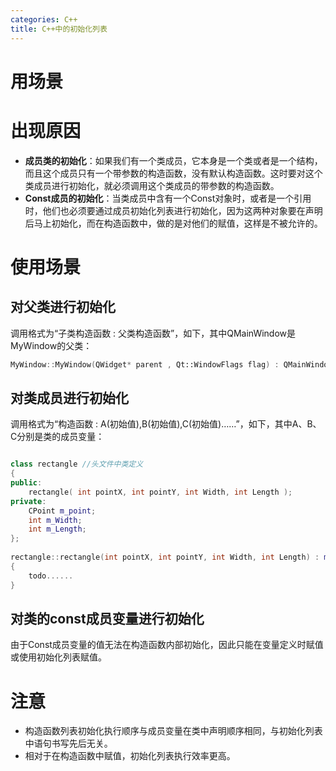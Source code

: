 ```yaml
---
categories: C++
title: C++中的初始化列表
---
```


# 用场景

# 出现原因

- **成员类的初始化**：如果我们有一个类成员，它本身是一个类或者是一个结构，而且这个成员只有一个带参数的构造函数，没有默认构造函数。这时要对这个类成员进行初始化，就必须调用这个类成员的带参数的构造函数。
- **Const成员的初始化**：当类成员中含有一个Const对象时，或者是一个引用时，他们也必须要通过成员初始化列表进行初始化，因为这两种对象要在声明后马上初始化，而在构造函数中，做的是对他们的赋值，这样是不被允许的。

# 使用场景

## 对父类进行初始化

调用格式为“子类构造函数 : 父类构造函数”，如下，其中QMainWindow是MyWindow的父类： 

```c++
MyWindow::MyWindow(QWidget* parent , Qt::WindowFlags flag) : QMainWindow(parent,flag)
```

##  对类成员进行初始化 

调用格式为“构造函数 : A(初始值),B(初始值),C(初始值)……”，如下，其中A、B、C分别是类的成员变量：

```c++

class rectangle //头文件中类定义
{
public:
    rectangle( int pointX, int pointY, int Width, int Length );
private:
    CPoint m_point;
    int m_Width;
    int m_Length;
};
 
rectangle::rectangle(int pointX, int pointY, int Width, int Length) : m_point(pointX,pointY),m_Width(Width),m_Length(Length)//源文件中构造函数实现
{
    todo......
}
```

## 对类的const成员变量进行初始化

由于Const成员变量的值无法在构造函数内部初始化，因此只能在变量定义时赋值或使用初始化列表赋值。

# 注意

- 构造函数列表初始化执行顺序与成员变量在类中声明顺序相同，与初始化列表中语句书写先后无关。
- 相对于在构造函数中赋值，初始化列表执行效率更高。

